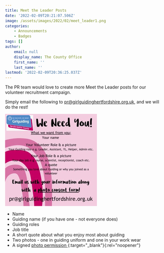 ```yaml
---
title: Meet the Leader Posts
date: '2022-02-09T20:21:07.506Z'
image: /assets/images/2022/02/meet_leader1.png
categories:
    - Announcements
    - Badges
tags: []
author:
    email: null
    display_name: The County Office
    first_name: ''
    last_name: ''
lastmod: '2022-02-09T20:36:25.037Z'
---
```


The PR team would love to create more Meet the Leader posts for our volunteer recruitment campaign.

Simply email the following to <pr@girlguidinghertfordshire.org.uk>, and we will do the rest!

![](/assets/images/2022/02/meet_leader2.jpg)

- Name
- Guiding name (if you have one - not everyone does)
- Guiding roles
- Job title
- A short quote about what you enjoy most about guiding
- Two photos - one in guiding uniform and one in your work wear
- A signed [photo permission <i class="fa fa-download"></i>][1]{:target="_blank"}{:rel="noopener"}

[1]: /assets/docs/photo-consent-form-version-c.docx